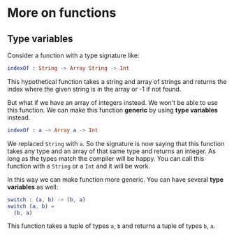 # More on functions

## Type variables

Consider a function with a type signature like:

```elm
indexOf : String -> Array String -> Int
```

This hypothetical function takes a string and array of strings and returns the index where the given string is in the array or -1 if not found.

But what if we have an array of integers instead. We won't be able to use this function. We can make this function __generic__ by using __type variables__ instead.

```elm
indexOf : a -> Array a -> Int
```

We replaced `String` with `a`. So the signature is now saying that this function takes any type and an array of that same type and returns an integer. As long as the types match the compiler will be happy. You can call this function with a `String` or a `Int` and it will be work.

In this way we can make function more generic. You can have several __type variables__ as well:

```elm
switch : (a, b) -> (b, a)
switch (a, b) =
  (b, a)
```

This function takes a tuple of types `a`, `b` and returns a tuple of types `b`, `a`.

